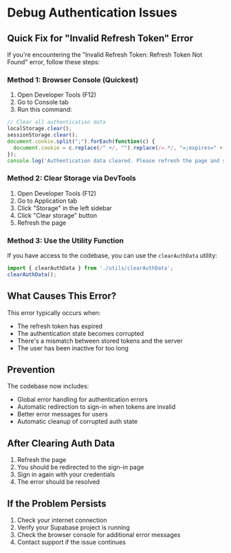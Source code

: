 # Debug Authentication Issues

## Quick Fix for "Invalid Refresh Token" Error

If you're encountering the "Invalid Refresh Token: Refresh Token Not Found" error, follow these steps:

### Method 1: Browser Console (Quickest)
1. Open Developer Tools (F12)
2. Go to Console tab
3. Run this command:
```javascript
// Clear all authentication data
localStorage.clear();
sessionStorage.clear();
document.cookie.split(";").forEach(function(c) { 
  document.cookie = c.replace(/^ +/, "").replace(/=.*/, "=;expires=" + new Date().toUTCString() + ";path=/"); 
});
console.log('Authentication data cleared. Please refresh the page and sign in again.');
```

### Method 2: Clear Storage via DevTools
1. Open Developer Tools (F12)
2. Go to Application tab
3. Click "Storage" in the left sidebar
4. Click "Clear storage" button
5. Refresh the page

### Method 3: Use the Utility Function
If you have access to the codebase, you can use the `clearAuthData` utility:
```typescript
import { clearAuthData } from './utils/clearAuthData';
clearAuthData();
```

## What Causes This Error?

This error typically occurs when:
- The refresh token has expired
- The authentication state becomes corrupted
- There's a mismatch between stored tokens and the server
- The user has been inactive for too long

## Prevention

The codebase now includes:
- Global error handling for authentication errors
- Automatic redirection to sign-in when tokens are invalid
- Better error messages for users
- Automatic cleanup of corrupted auth state

## After Clearing Auth Data

1. Refresh the page
2. You should be redirected to the sign-in page
3. Sign in again with your credentials
4. The error should be resolved

## If the Problem Persists

1. Check your internet connection
2. Verify your Supabase project is running
3. Check the browser console for additional error messages
4. Contact support if the issue continues
